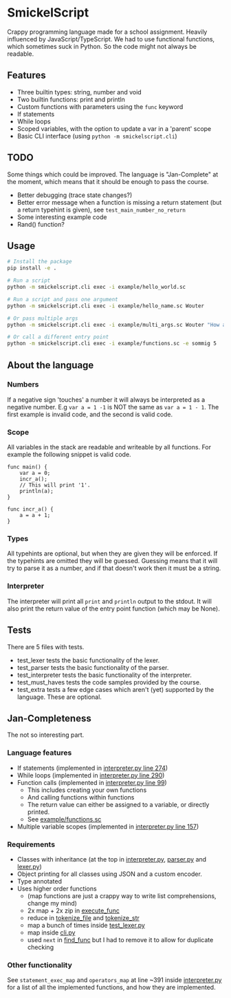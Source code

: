 # SmickelScript

Crappy programming language made for a school assignment. Heavily influenced by JavaScript/TypeScript.
We had to use functional functions, which sometimes suck in Python. So the code might not always be readable.

## Features

- Three builtin types: string, number and void
- Two builtin functions: print and println
- Custom functions with parameters using the `func` keyword
- If statements
- While loops
- Scoped variables, with the option to update a var in a 'parent' scope
- Basic CLI interface (using `python -m smickelscript.cli`)

## TODO

Some things which could be improved. The language is "Jan-Complete" at the moment, which means that it should be enough to pass the course.

- Better debugging (trace state changes?)
- Better error message when a function is missing a return statement (but a return typehint is given), see `test_main_number_no_return`
- Some interesting example code
- Rand() function?

## Usage

```sh
# Install the package
pip install -e .

# Run a script
python -m smickelscript.cli exec -i example/hello_world.sc

# Run a script and pass one argument
python -m smickelscript.cli exec -i example/hello_name.sc Wouter

# Or pass multiple args
python -m smickelscript.cli exec -i example/multi_args.sc Wouter "How are you?"

# Or call a different entry point
python -m smickelscript.cli exec -i example/functions.sc -e sommig 5
```

## About the language

### Numbers

If a negative sign 'touches' a number it will always be interpreted as a negative number.
E.g `var a = 1 -1` is NOT the same as `var a = 1 - 1`.
The first example is invalid code, and the second is valid code.

### Scope

All variables in the stack are readable and writeable by all functions.
For example the following snippet is valid code.

```
func main() {
    var a = 0;
    incr_a();
    // This will print '1'.
    println(a);
}

func incr_a() {
    a = a + 1;
}
```

### Types

All typehints are optional, but when they are given they will be enforced. If the typehints are omitted they will be guessed.
Guessing means that it will try to parse it as a number, and if that doesn't work then it must be a string.

### Interpreter

The interpreter will print all `print` and `println` output to the stdout. It will also print the return value of the entry point function (which may be None).

## Tests

There are 5 files with tests.

- test_lexer tests the basic functionality of the lexer.
- test_parser tests the basic functionality of the parser.
- test_interpreter tests the basic functionality of the interpreter.
- test_must_haves tests the code samples provided by the course.
- test_extra tests a few edge cases which aren't (yet) supported by the language. These are optional.

## Jan-Completeness

The not so interesting part.

### Language features

- If statements (implemented in [interpreter.py line 274](./smickelscript/interpreter.py))
- While loops (implemented in [interpreter.py line 290](./smickelscript/interpreter.py))
- Function calls (implemented in [interpreter.py line 99](./smickelscript/interpreter.py))
  - This includes creating your own functions
  - And calling functions within functions
  - The return value can either be assigned to a variable, or directly printed.
  - See [example/functions.sc](./example/functions.sc)
- Multiple variable scopes (implemented in [interpreter.py line 157](./smickelscript/interpreter.py))

### Requirements

- Classes with inheritance (at the top in [interpreter.py](./smickelscript/interpreter.py), [parser.py](./smickelscript/parser.py) and [lexer.py](./smickelscript/lexer.py))
- Object printing for all classes using JSON and a custom encoder.
- Type annotated
- Uses higher order functions
  - (map functions are just a crappy way to write list comprehensions, change my mind)
  - 2x map + 2x zip in [execute_func](./smickelscript/interpreter.py)
  - reduce in [tokenize_file](./smickelscript/lexer.py) and [tokenize_str](./smickelscript/lexer.py)
  - map a bunch of times inside [test_lexer.py](./tests/test_lexer.py)
  - map inside [cli.py](./smickelscript/cli.py)
  - used `next` in [find_func](./smickelscript/interpreter.py) but I had to remove it to allow for duplicate checking

### Other functionality

See `statement_exec_map` and `operators_map` at line ~391 inside [interpreter.py](./smickelscript/interpreter.py) for a list of all the implemented functions, and how they are implemented.
